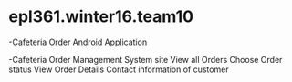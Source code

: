 # epl361.winter16.team10

-Cafeteria Order Android Application

-Cafeteria Order Management System site
View all Orders 
Choose Order status
View Order Details
Contact information of customer
